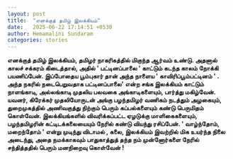 ```yaml
---
layout: post
title:  "எனக்குத் தமிழ் இலக்கியம்"
date:   2025-06-22 17:14:51 +0530
author: Hemamalini Sundaram
categories: stories
---
```


**எனக்குத் தமிழ் இலக்கியம், தமிழர் நாகரிகத்தில் மிகுந்த ஆர்வம் உண்டு. அதனால் காலச்
சக்கரம் கிடைத்தால், அதில் ' பட்டினப்பாலை ' காட்டும் கடந்த காலம் நோக்கி பயணிப்பேன்.
இப்போதைய பூம்புகார் தான் அந்த நாளைய ' காவிரிப்பூம்பட்டினம் ' . அந்த நகரில்
நடைபெறுவதாக பட்டினப்பாலை' என்ற சங்க இலக்கியம் காட்டும் நாளங்காடி, அல்லங்காடி முதலிய
பலவகை அங்காடிகளையும், பார்த்து மகிழ்வேன். யவனர், கிரேக்கர் முதலியோருடன் அங்கு
பழந்தமிழர் வணிகம் நடத்தும் அழகையும், துறைமுகத்தில் அணிவகுத்து நிற்கும் பெரும்
கப்பல்களையும் கண்டு பெருமிதம் கொள்வேன். இலக்கியங்களில் விவரிக்கப்பட்ட ஏழடுக்கு
மாளிகைகளையும், பழந்தமிழரின் கட்டிடக்கலையையும் நேரில் கண்டு வியந்து ரசிப்பேன். '
வாழ்ந்தோம், மறைந்தோம் ' என்று முடிந்து விடாமல் , கலை, இலக்கியம் இவற்றில் மிக உயர்ந்த
நிலை அடைந்து, அதை நமக்காகவும் பாதுகாத்துத் தந்த நம் முன்னோர்களை நேரில் சந்தித்ததில்
பெரும் மனநிறைவு கொள்வேன் !**
